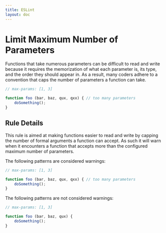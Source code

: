 ```yaml
---
title: ESLint
layout: doc
---
```

# Limit Maximum Number of Parameters

Functions that take numerous parameters can be difficult to read and write because it requires the memorization of what each parameter is, its type, and the order they should appear in. As a result, many coders adhere to a convention that caps the number of parameters a function can take.

```js
// max-params: [1, 3]

function foo (bar, baz, qux, qxx) { // too many parameters
    doSomething();
}
```

## Rule Details

This rule is aimed at making functions easier to read and write by capping the number of formal arguments a function can accept. As such it will warn when it encounters a function that accepts more than the configured maximum number of parameters.

The following patterns are considered warnings:

```js
// max-params: [1, 3]

function foo (bar, baz, qux, qxx) { // too many parameters
    doSomething();
}
```

The following patterns are not considered warnings:

```js
// max-params: [1, 3]

function foo (bar, baz, qux) {
    doSomething();
}
```
